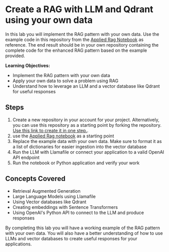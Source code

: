 # Create a RAG with LLM and Qdrant using your own data

In this lab you will implement the RAG pattern with your own data. Use the example code in this repository from the [Applied Rag Notebook](./examples/3-applied-rag/embeddings.ipynb) as reference. The end result should be in your own repository containing the complete code for the enhanced RAG pattern based on the example provided.

**Learning Objectives:**

* Implement the RAG pattern with your own data
* Apply your own data to solve a problem using RAG
* Understand how to leverage an LLM and a vector database like Qdrant for useful responses

## Steps

1. Create a new repository in your account for your project. Alternatively, you can use this repository as a starting point by forking the repository. [Use this link to create it in one step.](https://github.com/alfredodeza/learn-retrieval-augmented-generation/generate).
2. use the [Applied Rag notebook](./examples/3-applied-rag/embeddings.ipynb) as a starting point
3. Replace the example data with your own data. Make sure to format it as a list of dictionaries for easier ingestion into the vector database
4. Run the LLM with Llamafile or connect your application to a valid OpenAI API endpoint
5. Run the notebook or Python application and verify your work

## Concepts Covered

* Retrieval Augmented Generation
* Large Language Models using Llamafile
* Using Vector databases like Qdrant
* Creating embeddings with Sentence Transformers
* Using OpenAI's Python API to connect to the LLM and produce responses

By completing this lab you will have a working example of the RAG pattern with your own data. You will also have a better understanding of how to use LLMs and vector databases to create useful responses for your applications.
